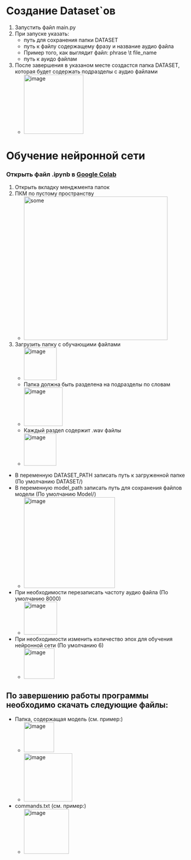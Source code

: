 # Создание Dataset`ов 
1. Запустить файл main.py
2. При запуске указать:
   *  путь для сохранения папки DATASET
   *  путь к файлу содержащему фразу и название аудио файла
     * Пример того, как выглядит файл: phrase \t file_name 
   *  путь к ауидо файлам
3. После завершения в указаном месте создастся папка DATASET, которая будет содержать подразделы с аудио файлами
   - <img width="160" alt="image" src="https://user-images.githubusercontent.com/91955445/177977978-ee98547f-63d6-4284-b257-3edfd4fbc105.png">

# Обучение нейронной сети
### Открыть файл .ipynb в [Google Colab](https://colab.research.google.com/)
1. Открыть вкладку менджмента папок
2. ПКМ по пустому пространству
   * <img width="387" alt="some" src="https://user-images.githubusercontent.com/91955445/177967673-4c48615c-f44e-4a33-8308-e1fb2d30abcd.png">
3. Загрузить папку с обучающими файлами
   - <img width="88" alt="image" src="https://user-images.githubusercontent.com/91955445/177975095-aad6c567-ecf0-4cc4-badf-638b131a382b.png">
   - Папка должна быть разделена на подразделы по словам
   - <img width="104" alt="image" src="https://user-images.githubusercontent.com/91955445/177975210-156e8428-c17a-4f88-b121-5ca885eb85c5.png">
   - Каждый раздел содержит .wav файлы
   - <img width="87" alt="image" src="https://user-images.githubusercontent.com/91955445/177975353-75dc9687-f2c3-45b9-bc01-7c8d5015965f.png">
   
* В переменную DATASET_PATH записать путь к загруженной папке (По умолчанию DATASET/)
* В переменную model_path записать путь для сохранения файлов модели (По умолчанию Model/)
  * <img width="245" alt="image" src="https://user-images.githubusercontent.com/91955445/177981061-6899558c-885c-4b52-88b3-aadad5cf41ca.png">
* При необходимости перезаписать частоту аудио файла (По умолчанию 8000)
  * <img width="89" alt="image" src="https://user-images.githubusercontent.com/91955445/177973507-e0335c10-5ba7-4068-9f09-2565f355dd3f.png">
* При необходимости изменить количество эпох для обучения нейронной сети (По умолчанию 6)
  * <img width="82" alt="image" src="https://user-images.githubusercontent.com/91955445/177974221-7d8e9ef3-3f7a-4888-bed5-815c258295b6.png">

## По завершению работы программы необходимо скачать следующие файлы: 
 * Папка, содержащая модель (см. пример:)
    * <img width="81" alt="image" src="https://user-images.githubusercontent.com/91955445/177978109-fa04a6f3-c8d3-4610-99c2-f7b7da4eccb1.png">
    * <img width="130" alt="image" src="https://user-images.githubusercontent.com/91955445/177978089-cac52e84-6955-44ff-83ee-4ece16151ed5.png">
 * commands.txt (см. пример:)
    * <img width="121" alt="image" src="https://user-images.githubusercontent.com/91955445/177974053-05fb5909-6a9e-4d44-a95c-f3350a1bea67.png">
 




